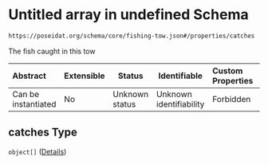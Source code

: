 # Untitled array in undefined Schema

```txt
https://poseidat.org/schema/core/fishing-tow.json#/properties/catches
```

The fish caught in this tow


| Abstract            | Extensible | Status         | Identifiable            | Custom Properties | Additional Properties | Access Restrictions | Defined In                                                                 |
| :------------------ | ---------- | -------------- | ----------------------- | :---------------- | --------------------- | ------------------- | -------------------------------------------------------------------------- |
| Can be instantiated | No         | Unknown status | Unknown identifiability | Forbidden         | Allowed               | none                | [fishing-tow.json\*](schemas/core/fishing-tow.json "open original schema") |

## catches Type

`object[]` ([Details](fishing-tow-properties-catches-items.md))
